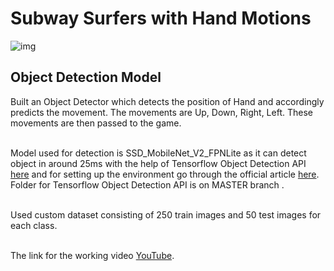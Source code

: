 # Subway Surfers with Hand Motions

![img](https://user-images.githubusercontent.com/57898986/140607483-332a70eb-05ba-44d3-b1e7-b6d3a9036597.png)


## Object Detection Model

Built an Object Detector which detects the position of Hand and accordingly predicts the movement. The movements are Up, Down, Right, Left. These movements are then passed to the game.<br><br>

Model used for detection is SSD_MobileNet_V2_FPNLite as it can detect object in around 25ms with the help of Tensorflow Object Detection API [here](https://github.com/tensorflow/models/blob/master/research/object_detection/g3doc/tf2_detection_zoo.md) and for setting up the environment go through the official article [here](https://tensorflow-object-detection-api-tutorial.readthedocs.io/en/latest/).<br> 
Folder for Tensorflow Object Detection API is on MASTER branch .<br><br>

Used custom dataset consisting of 250 train images and 50 test images for each class.<br><br>

The link for the working video [YouTube](https://www.youtube.com/watch?v=LYiCKA1DeFg).





